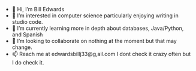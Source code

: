 - 👋 Hi, I’m Bill Edwards
- 👀 I’m interested in computer science particularly enjoying writing in studio code.
- 🌱 I’m currently learning more in depth about databases, Java/Python, and Spanish
- 💞️ I’m looking to collaborate on nothing at the moment but that may change.
- 📫 Reach me at edwardsbillj33@g,ail.com I dont check it crazy often but I do check it.

<!---
edwar203/edwar203 is a ✨ special ✨ repository because its `README.md` (this file) appears on your GitHub profile.
You can click the Preview link to take a look at your changes.
--->
